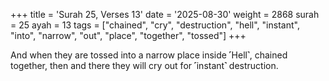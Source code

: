 +++
title = 'Surah 25, Verses 13'
date = '2025-08-30'
weight = 2868
surah = 25
ayah = 13
tags = ["chained", "cry", "destruction", "hell", "instant", "into", "narrow", "out", "place", "together", "tossed"]
+++

And when they are tossed into a narrow place inside ˹Hell˺, chained together, then and there they will cry out for ˹instant˺ destruction.